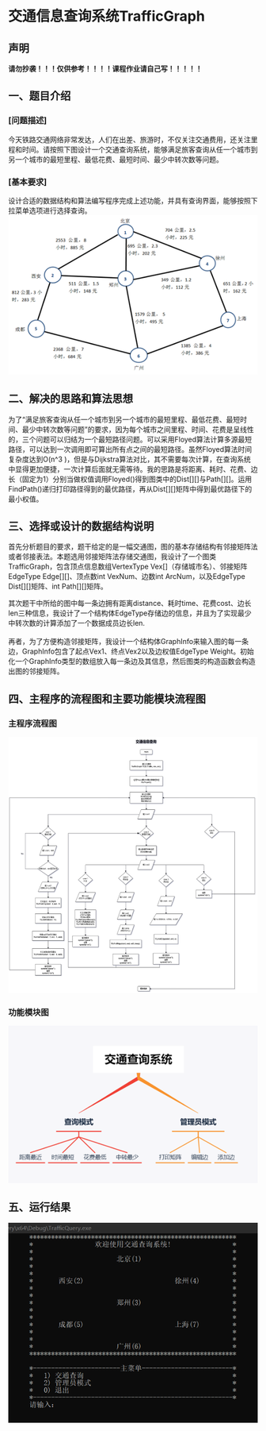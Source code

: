 # 交通信息查询系统TrafficGraph

## 声明
**请勿抄袭！！！仅供参考！！！！课程作业请自己写！！！！！**

## 一、题目介绍

### [问题描述]

​今天铁路交通网络非常发达，人们在出差、旅游时，不仅关注交通费用，还关注里程和时间。请按照下图设计一个交通查询系统，能够满足旅客查询从任一个城市到另一个城市的最短里程、最低花费、最短时间、最少中转次数等问题。

### [基本要求]

​设计合适的数据结构和算法编写程序完成上述功能，并具有查询界面，能够按照下拉菜单选项进行选择查询。
![图片0](/photo/图片0.png)

## 二、解决的思路和算法思想

为了“满足旅客查询从任一个城市到另一个城市的最短里程、最低花费、最短时间、最少中转次数等问题”的要求，因为每个城市之间里程、时间、花费是呈线性的，三个问题可以归结为一个最短路径问题。可以采用Floyed算法计算多源最短路径，可以达到一次调用即可算出所有点之间的最短路径。虽然Floyed算法时间复杂度达到O(n^3 )，但是与Dijkstra算法对比，其不需要每次计算，在查询系统中显得更加便捷，一次计算后面就无需等待。我的思路是将距离、耗时、花费、边长（固定为1）分别当做权值调用Floyed()得到图类中的Dist[][]与Path[][]。运用FindPath()递归打印路径得到的最优路径，再从Dist[][]矩阵中得到最优路径下的最小权值。

## 三、选择或设计的数据结构说明

首先分析题目的要求，题干给定的是一幅交通图，图的基本存储结构有邻接矩阵法或者邻接表法。本题选用邻接矩阵法存储交通图，我设计了一个图类TrafficGraph，包含顶点信息数组VertexType Vex[]（存储城市名）、邻接矩阵EdgeType Edge[][]、顶点数int VexNum、边数int ArcNum，以及EdgeType Dist[][]矩阵、int Path[][]矩阵。   

其次题干中所给的图中每一条边拥有距离distance、耗时time、花费cost、边长len三种信息，我设计了一个结构体EdgeType存储边的信息，并且为了实现最少中转次数的计算添加了一个数据成员边长len.  
​  
再者，为了方便构造邻接矩阵，我设计一个结构体GraphInfo来输入图的每一条边，GraphInfo包含了起点Vex1、终点Vex2以及边权值EdgeType Weight。初始化一个GraphInfo类型的数组放入每一条边及其信息，然后图类的构造函数会构造出图的邻接矩阵。

## 四、主程序的流程图和主要功能模块流程图

### 主程序流程图
![图片2](/photo/图片2.png)

### 功能模块图
![图片3](/photo/图片3.png)

## 五、运行结果
![图片1](/photo/图片1.png)